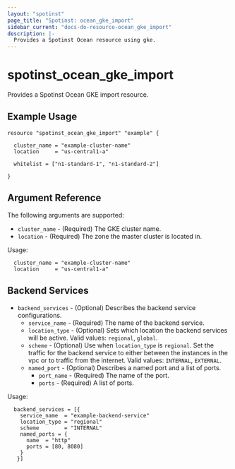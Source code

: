 ```yaml
---
layout: "spotinst"
page_title: "Spotinst: ocean_gke_import"
sidebar_current: "docs-do-resource-ocean_gke_import"
description: |-
  Provides a Spotinst Ocean resource using gke.
---
```


# spotinst\_ocean\_gke\_import

Provides a Spotinst Ocean GKE import resource.

## Example Usage

```hcl
resource "spotinst_ocean_gke_import" "example" {

  cluster_name = "example-cluster-name"
  location     = "us-central1-a"
  
  whitelist = ["n1-standard-1", "n1-standard-2"]
  
}
```

## Argument Reference

The following arguments are supported:

* `cluster_name` - (Required) The GKE cluster name.
* `location` - (Required) The zone the master cluster is located in. 

Usage:

```hcl
  cluster_name = "example-cluster-name"
  location     = "us-central1-a"
```

<a id="backend-services"></a>
## Backend Services

* `backend_services` - (Optional) Describes the backend service configurations.
    * `service_name` - (Required) The name of the backend service.
    * `location_type` - (Optional) Sets which location the backend services will be active. Valid values: `regional`, `global`.
    * `scheme` - (Optional) Use when `location_type` is `regional`. Set the traffic for the backend service to either between the instances in the vpc or to traffic from the internet. Valid values: `INTERNAL`, `EXTERNAL`.
    * `named_port` - (Optional) Describes a named port and a list of ports.
        * `port_name` - (Required) The name of the port.
        * `ports` - (Required) A list of ports.

Usage:
        
```hcl
  backend_services = [{
    service_name  = "example-backend-service"
    location_type = "regional"
    scheme        = "INTERNAL"
    named_ports = {
      name  = "http"
      ports = [80, 8080]
    }
   }]
```
